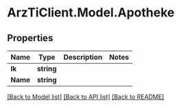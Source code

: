 
# ArzTiClient.Model.Apotheke

## Properties

Name | Type | Description | Notes
------------ | ------------- | ------------- | -------------
**Ik** | **string** |  | 
**Name** | **string** |  | 

[[Back to Model list]](../README.md#documentation-for-models)
[[Back to API list]](../README.md#documentation-for-api-endpoints)
[[Back to README]](../README.md)

